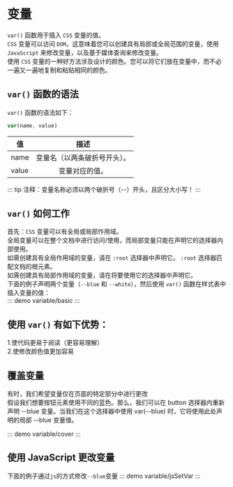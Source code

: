 # 变量

`var()` 函数用于插入 `CSS` 变量的值。<br>
`CSS` 变量可以访问 `DOM`，这意味着您可以创建具有局部或全局范围的变量，使用 `JavaScript` 来修改变量，以及基于媒体查询来修改变量。<br>
使用 `CSS` 变量的一种好方法涉及设计的颜色。您可以将它们放在变量中，而不必一遍又一遍地复制和粘贴相同的颜色。<br>

## `var()` 函数的语法

`var()` 函数的语法如下：
```js
var(name, value)
```
| 值        | 描述           |
| --------  |:-------------:|
| name      | 变量名（以两条破折号开头）。  |
| value     | 变量对应的值。|

::: tip
注释：变量名称必须以两个破折号（--）开头，且区分大小写！
:::

## `var()` 如何工作
首先：`CSS` 变量可以有全局或局部作用域。<br>
全局变量可以在整个文档中进行访问/使用，而局部变量只能在声明它的选择器内部使用。<br>
如需创建具有全局作用域的变量，请在 `:root` 选择器中声明它。 `:root` 选择器匹配文档的根元素。<br>
如需创建具有局部作用域的变量，请在将要使用它的选择器中声明它。<br>
下面的例子声明两个变量（`--blue` 和 `--white`），然后使用 `var()` 函数在样式表中插入变量的值：<br>
::: demo
variable/basic
:::

## 使用 `var()` 有如下优势：<br>
1.使代码更易于阅读（更容易理解）<br>
2.使修改颜色值更加容易<br>


## 覆盖变量
有时，我们希望变量仅在页面的特定部分中进行更改<br>
假设我们想要按钮元素使用不同的蓝色。那么，我们可以在 button 选择器内重新声明 --blue 变量。当我们在这个选择器中使用 var(--blue) 时，它将使用此处声明的局部 --blue 变量值。

::: demo
variable/cover
:::

## 使用 JavaScript 更改变量
下面的例子通过`js`的方式修改`--blue`变量
::: demo
variable/jsSetVar
:::

